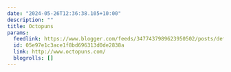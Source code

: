 ```yaml
---
date: "2024-05-26T12:36:38.105+10:00"
description: ""
title: Octopuns
params:
  feedlink: https://www.blogger.com/feeds/3477437989623950502/posts/default
  id: 05e97e1c3ace1f8bd696313d0de2838a
  link: http://www.octopuns.com/
  blogrolls: []
---
```

